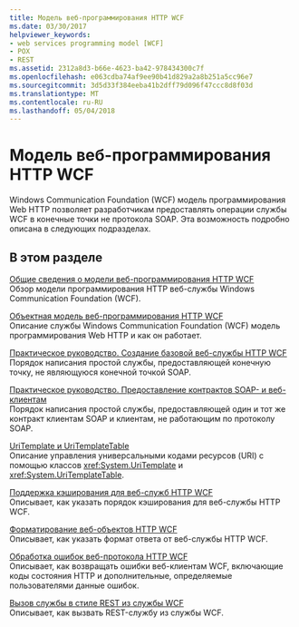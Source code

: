 ```yaml
---
title: Модель веб-программирования HTTP WCF
ms.date: 03/30/2017
helpviewer_keywords:
- web services programming model [WCF]
- POX
- REST
ms.assetid: 2312a8d3-b66e-4623-ba42-978434300c7f
ms.openlocfilehash: e063cdba74af9ee90b41d829a2a8b251a5cc96e7
ms.sourcegitcommit: 3d5d33f384eeba41b2dff79d096f47ccc8d8f03d
ms.translationtype: MT
ms.contentlocale: ru-RU
ms.lasthandoff: 05/04/2018
---
```

# <a name="wcf-web-http-programming-model"></a>Модель веб-программирования HTTP WCF
Windows Communication Foundation (WCF) модель программирования Web HTTP позволяет разработчикам предоставлять операции службы WCF в конечные точки не протокола SOAP. Эта возможность подробно описана в следующих подразделах.  
  
## <a name="in-this-section"></a>В этом разделе  
 [Общие сведения о модели веб-программирования HTTP WCF](../../../../docs/framework/wcf/feature-details/wcf-web-http-programming-model-overview.md)  
 Обзор модели программирования HTTP веб-службы Windows Communication Foundation (WCF).  
  
 [Объектная модель веб-программирования HTTP WCF](../../../../docs/framework/wcf/feature-details/wcf-web-http-programming-object-model.md)  
 Описание службы Windows Communication Foundation (WCF) модель программирования Web HTTP и как он работает.  
  
 [Практическое руководство. Создание базовой веб-службы HTTP WCF](../../../../docs/framework/wcf/feature-details/how-to-create-a-basic-wcf-web-http-service.md)  
 Порядок написания простой службы, предоставляющей конечную точку, не являющуюся конечной точкой SOAP.  
  
 [Практическое руководство. Предоставление контрактов SOAP- и веб-клиентам](../../../../docs/framework/wcf/feature-details/how-to-expose-a-contract-to-soap-and-web-clients.md)  
 Порядок написания простой службы, предоставляющей один и тот же контракт клиентам SOAP и клиентам, не работающим по протоколу SOAP.  
  
 [UriTemplate и UriTemplateTable](../../../../docs/framework/wcf/feature-details/uritemplate-and-uritemplatetable.md)  
 Описание управления универсальными кодами ресурсов (URI) с помощью классов <xref:System.UriTemplate> и <xref:System.UriTemplateTable>.  
  
 [Поддержка кэширования для веб-служб HTTP WCF](../../../../docs/framework/wcf/feature-details/caching-support-for-wcf-web-http-services.md)  
 Описывает, как указать порядок кэширования для веб-службы HTTP WCF.  
  
 [Форматирование веб-объектов HTTP WCF](../../../../docs/framework/wcf/feature-details/wcf-web-http-formatting.md)  
 Описывает, как указать формат ответа от веб-службы HTTP WCF.  
  
 [Обработка ошибок веб-протокола HTTP WCF](../../../../docs/framework/wcf/feature-details/wcf-web-http-error-handling.md)  
 Описывает, как возвращать ошибки веб-клиентам WCF, включающие коды состояния HTTP и дополнительные, определяемые пользователями данные ошибок.  
  
 [Вызов службы в стиле REST из службы WCF](../../../../docs/framework/wcf/feature-details/calling-a-rest-style-service-from-a-wcf-service.md)  
 Описывает, как вызвать REST-службу из службы WCF.
